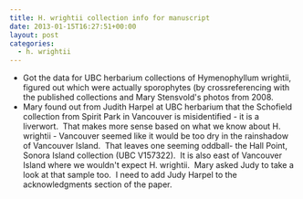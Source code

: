 ```yaml
---
title: H. wrightii collection info for manuscript
date: 2013-01-15T16:27:51+00:00
layout: post
categories:
  - h. wrightii
---
```

  * Got the data for UBC herbarium collections of Hymenophyllum wrightii, figured out which were actually sporophytes (by crossreferencing with the published collections and Mary Stensvold's photos from 2008.
  * Mary found out from Judith Harpel at UBC herbarium that the Schofield collection from Spirit Park in Vancouver is misidentified - it is a liverwort.  That makes more sense based on what we know about H. wrightii - Vancouver seemed like it would be too dry in the rainshadow of Vancouver Island.  That leaves one seeming oddball- the Hall Point, Sonora Island collection (UBC V157322).  It is also east of Vancouver Island where we wouldn't expect H. wrightii.  Mary asked Judy to take a look at that sample too.  I need to add Judy Harpel to the acknowledgments section of the paper.
